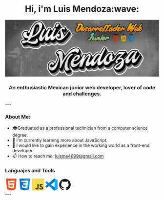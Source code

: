 <div class = "header" align = "center">
  <h1>Hi, i'm Luis Mendoza:wave:</h1>
  <img src= "Luis_Mendoza2.jpg">
  <h3>An enthusiastic Mexican junior web developer, lover of code and challenges.</h3>
</div>
---
  <h3>About Me:</h3>

- :mortar_board:Graduated as a professional technician from a computer science degree.
- 🌱 I'm currently learning more about JavaScript.
- 👯 I would like to gain experience in the working world as a front-end developer.
- 📫 How to reach me: luisme4699@gmail.com

<div align="left">
  <h3>Languajes and Tools</h3>
  <div>
    <img src="https://github.com/devicons/devicon/blob/master/icons/html5/html5-original.svg" title="html5" width="40" height="40">
    <img src="https://github.com/devicons/devicon/blob/master/icons/css3/css3-original.svg" title="ccs" width="40" height="40">
    <img src="https://github.com/devicons/devicon/blob/master/icons/javascript/javascript-original.svg" title="javascript" width="40" height="40">
    <img src="https://github.com/devicons/devicon/blob/master/icons/vscode/vscode-original.svg" title="visualstudio" width="40" height="40">
    <img src="https://github.com/devicons/devicon/blob/master/icons/github/github-original.svg" title="javascript" width="40" height="40">
  </div>
</div>
---
